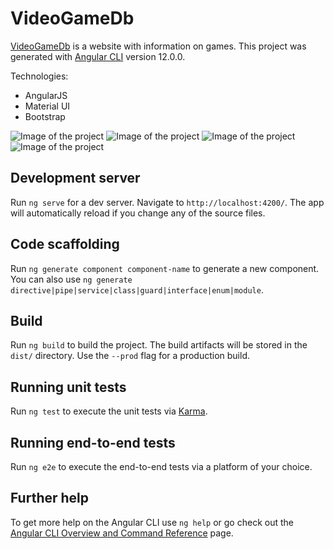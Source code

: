 # VideoGameDb
[VideoGameDb](https://rgala98.github.io/Video-Game-Angular) is a website with information on games.
This project was generated with [Angular CLI](https://github.com/angular/angular-cli) version 12.0.0.

Technologies:
- AngularJS
- Material UI
- Bootstrap

![Image of the project](https://imgur.com/SlljLL3.jpg)
![Image of the project](https://imgur.com/QGReaAt.jpg)
![Image of the project](https://imgur.com/MbhZeFP.jpg)
![Image of the project](https://imgur.com/zy2sGP6.jpg)


## Development server

Run `ng serve` for a dev server. Navigate to `http://localhost:4200/`. The app will automatically reload if you change any of the source files.

## Code scaffolding

Run `ng generate component component-name` to generate a new component. You can also use `ng generate directive|pipe|service|class|guard|interface|enum|module`.

## Build

Run `ng build` to build the project. The build artifacts will be stored in the `dist/` directory. Use the `--prod` flag for a production build.

## Running unit tests

Run `ng test` to execute the unit tests via [Karma](https://karma-runner.github.io).

## Running end-to-end tests

Run `ng e2e` to execute the end-to-end tests via a platform of your choice.

## Further help

To get more help on the Angular CLI use `ng help` or go check out the [Angular CLI Overview and Command Reference](https://angular.io/cli) page.
